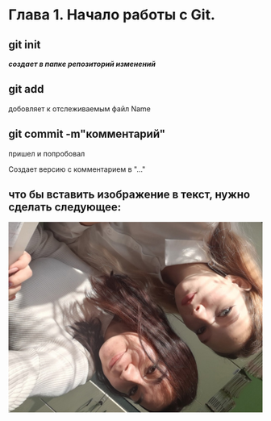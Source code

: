 # Глава 1. Начало работы с Git.

## git init

***создает в папке репозиторий изменений*** 

## git add

добовляет к отслеживаемым файл Name

## git commit -m"комментарий" 

пришел и попробовал

Создает версию с комментарием в "..." 

## что бы вставить изображение в текст, нужно сделать следующее: 
![это мы красивые](you.jpg)
